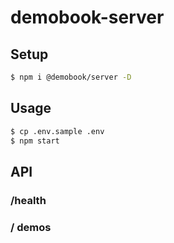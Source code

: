 # demobook-server

## Setup

```sh
$ npm i @demobook/server -D
```

## Usage

```sh
$ cp .env.sample .env
$ npm start
```

## API

### /health

### / demos
